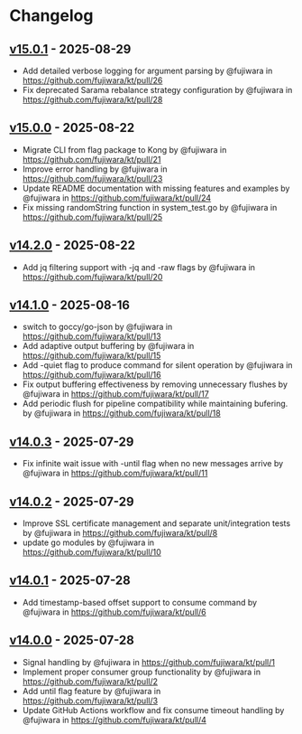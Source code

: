 # Changelog

## [v15.0.1](https://github.com/fujiwara/kt/compare/v15.0.0...v15.0.1) - 2025-08-29
- Add detailed verbose logging for argument parsing by @fujiwara in https://github.com/fujiwara/kt/pull/26
- Fix deprecated Sarama rebalance strategy configuration by @fujiwara in https://github.com/fujiwara/kt/pull/28

## [v15.0.0](https://github.com/fujiwara/kt/compare/v14.2.0...v15.0.0) - 2025-08-22
- Migrate CLI from flag package to Kong by @fujiwara in https://github.com/fujiwara/kt/pull/21
- Improve error handling by @fujiwara in https://github.com/fujiwara/kt/pull/23
- Update README documentation with missing features and examples by @fujiwara in https://github.com/fujiwara/kt/pull/24
- Fix missing randomString function in system_test.go by @fujiwara in https://github.com/fujiwara/kt/pull/25

## [v14.2.0](https://github.com/fujiwara/kt/compare/v14.1.0...v14.2.0) - 2025-08-22
- Add jq filtering support with -jq and -raw flags by @fujiwara in https://github.com/fujiwara/kt/pull/20

## [v14.1.0](https://github.com/fujiwara/kt/compare/v14.0.3...v14.1.0) - 2025-08-16
- switch to goccy/go-json by @fujiwara in https://github.com/fujiwara/kt/pull/13
- Add adaptive output buffering by @fujiwara in https://github.com/fujiwara/kt/pull/15
- Add -quiet flag to produce command for silent operation by @fujiwara in https://github.com/fujiwara/kt/pull/16
- Fix output buffering effectiveness by removing unnecessary flushes by @fujiwara in https://github.com/fujiwara/kt/pull/17
- Add periodic flush for pipeline compatibility while maintaining bufering. by @fujiwara in https://github.com/fujiwara/kt/pull/18

## [v14.0.3](https://github.com/fujiwara/kt/compare/v14.0.2...v14.0.3) - 2025-07-29
- Fix infinite wait issue with -until flag when no new messages arrive by @fujiwara in https://github.com/fujiwara/kt/pull/11

## [v14.0.2](https://github.com/fujiwara/kt/compare/v14.0.1...v14.0.2) - 2025-07-29
- Improve SSL certificate management and separate unit/integration tests by @fujiwara in https://github.com/fujiwara/kt/pull/8
- update go modules by @fujiwara in https://github.com/fujiwara/kt/pull/10

## [v14.0.1](https://github.com/fujiwara/kt/compare/v14.0.0...v14.0.1) - 2025-07-28
- Add timestamp-based offset support to consume command by @fujiwara in https://github.com/fujiwara/kt/pull/6

## [v14.0.0](https://github.com/fujiwara/kt/commits/v14.0.0) - 2025-07-28
- Signal handling by @fujiwara in https://github.com/fujiwara/kt/pull/1
- Implement proper consumer group functionality by @fujiwara in https://github.com/fujiwara/kt/pull/2
- Add until flag feature by @fujiwara in https://github.com/fujiwara/kt/pull/3
- Update GitHub Actions workflow and fix consume timeout handling by @fujiwara in https://github.com/fujiwara/kt/pull/4
